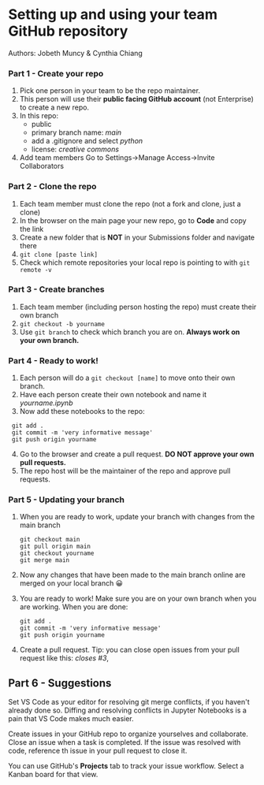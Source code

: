 # Setting up and using your team GitHub repository
Authors: Jobeth Muncy & Cynthia Chiang

### Part 1 - Create your repo

1. Pick one person in your team to be the repo maintainer.
2. This person will use their __public facing GitHub account__ (not Enterprise) to create a new repo.
3. In this repo:
   - public
   - primary branch name: _main_
   - add a .gitignore and select _python_
   - license: _creative commons_
4. Add team members
    Go to Settings->Manage Access->Invite Collaborators

### Part 2  - Clone the repo

1. Each team member must clone the repo (not a fork and clone, just a clone)
1. In the browser on the main page your new repo, go to __Code__ and copy the link
1. Create a new folder that is __NOT__ in your Submissions folder and navigate there
1. `git clone [paste link]`
1. Check which remote repositories your local repo is pointing to with `git remote -v`

### Part 3 - Create branches

1. Each team member (including person hosting the repo) must create their own branch
2. `git checkout -b yourname`
3. Use `git branch` to check which branch you are on. __Always work on your own branch.__

### Part 4 - Ready to work!

1. Each person will do a `git checkout [name]` to move onto their own branch.
2. Have each person create their own notebook and name it _yourname.ipynb_
3. Now add these notebooks to the repo:
  ```
   git add .
   git commit -m 'very informative message'
   git push origin yourname
   ```
4. Go to the browser and create a pull request. __DO NOT approve your own pull requests.__
5. The repo host will be the maintainer of the repo and approve pull requests.

### Part 5 - Updating your branch

1. When you are ready to work, update your branch with changes from the main branch
     ```
     git checkout main
     git pull origin main
     git checkout yourname
     git merge main
    ```

2. Now any changes that have been made to the main branch online are merged on your local branch 😀

3. You are ready to work! Make sure you are on your own branch when you are working. When you are done:
    ```
    git add .
    git commit -m 'very informative message'
    git push origin yourname
    ```

4. Create a pull request.
  Tip: you can close open issues from your pull request like this: _closes #3_,  

 ## Part 6 - Suggestions

Set VS Code as your editor for resolving git merge conflicts, if you haven't already done so. Diffing and resolving conflicts in Jupyter Notebooks is a pain that VS Code makes much easier.  

Create issues in your GitHub repo to organize yourselves and collaborate. Close an issue when a task is completed. If the issue was resolved with code, reference th issue in your pull request to close it.

You can use GitHub's **Projects** tab to track your issue workflow. Select a Kanban board for that view.
